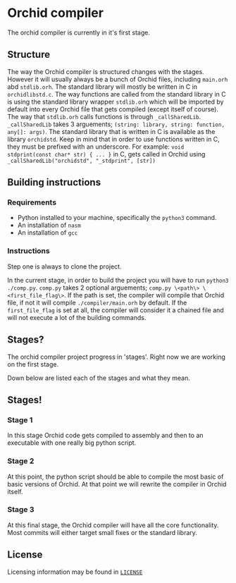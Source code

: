 # Orchid compiler

The orchid compiler is currently in it's first stage.

## Structure

The way the Orchid compiler is structured changes with the stages. However it will usually always be a bunch of Orchid files, including `main.orh` abd `stdlib.orh`. The standard library will mostly be written in C in `orchidlibstd.c`. The way functions are called from the standard library in C is using the standard library wrapper `stdlib.orh` which will be imported by default into every Orchid file that gets compiled (except itself of course). The way that `stdlib.orh` calls functions is through `_callSharedLib`. `_callSharedLib` takes 3 arguements; `(string: library, string: function, any[]: args)`. The standard library that is written in C is available as the library `orchidstd`. Keep in mind that in order to use functions written in C, they must be prefixed with an underscore. For example: `void stdprint(const char* str) { ... }` in C, gets called in Orchid using `_callSharedLib("orchidstd", "_stdprint", [str])`

## Building instructions

### Requirements

- Python installed to your machine, specifically the `python3` command.
- An installation of `nasm`
- An installation of `gcc`


### Instructions

Step one is always to clone the project.

In the current stage, in order to build the project you will have to run `python3 ./comp.py`. `comp.py` takes 2 optional arguements; `comp.py \<path\> \<first_file_flag\>`. If the path is set, the compiler will compile that Orchid file, if not it will compile `./compiler/main.orh` by default. If the `first_file_flag` is set at all, the compiler will consider it a chained file and will not execute a lot of the building commands.

## Stages?

The orchid compiler project progress in 'stages'. Right now we are working on the first stage.

Down below are listed each of the stages and what they mean.

## Stages!

### Stage 1

In this stage Orchid code gets compiled to assembly and then to an executable with one really big python script.

### Stage 2

At this point, the python script should be able to compile the most basic of basic versions of Orchid. At that point we will rewrite the compiler in Orchid itself.

### Stage 3

At this final stage, the Orchid compiler will have all the core functionality. Most commits will either target small fixes or the standard library.

## License

Licensing information may be found in [`LICENSE`](LICENSE)
